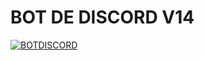# BOT DE DISCORD V14



[![BOTDISCORD](https://github-readme-stats.vercel.app/api/pin/?username=Admin9712&repo=discord-bot&theme=dark)](https://github.com/Admin9712/discord-bot)<br/>
